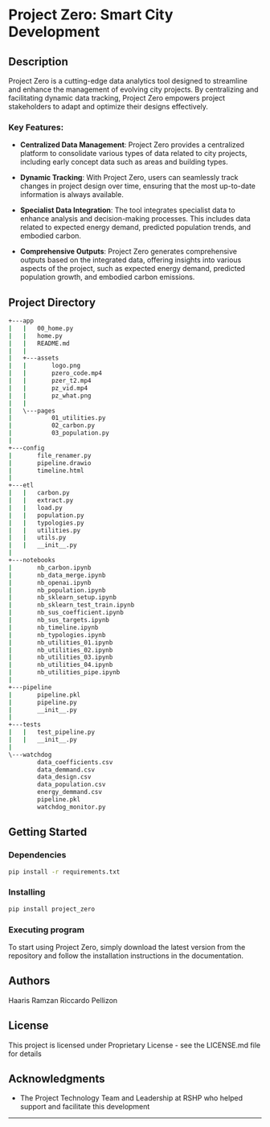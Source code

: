 # Project Zero: Smart City Development

## Description
Project Zero is a cutting-edge data analytics tool designed to streamline and enhance the management of evolving city projects. By centralizing and facilitating dynamic data tracking, Project Zero empowers project stakeholders to adapt and optimize their designs effectively.

### Key Features:
- **Centralized Data Management**: Project Zero provides a centralized platform to consolidate various types of data related to city projects, including early concept data such as areas and building types.

- **Dynamic Tracking**: With Project Zero, users can seamlessly track changes in project design over time, ensuring that the most up-to-date information is always available.

- **Specialist Data Integration**: The tool integrates specialist data to enhance analysis and decision-making processes. This includes data related to expected energy demand, predicted population trends, and embodied carbon.

- **Comprehensive Outputs**: Project Zero generates comprehensive outputs based on the integrated data, offering insights into various aspects of the project, such as expected energy demand, predicted population growth, and embodied carbon emissions.


## Project Directory
```bash
+---app
|   |   00_home.py
|   |   home.py
|   |   README.md
|   |
|   +---assets
|   |       logo.png
|   |       pzero_code.mp4
|   |       pzer_t2.mp4
|   |       pz_vid.mp4
|   |       pz_what.png
|   |
|   \---pages
|           01_utilities.py
|           02_carbon.py
|           03_population.py
|
+---config
|       file_renamer.py
|       pipeline.drawio
|       timeline.html
|
+---etl
|   |   carbon.py
|   |   extract.py
|   |   load.py
|   |   population.py
|   |   typologies.py
|   |   utilities.py
|   |   utils.py
|   |   __init__.py
|
+---notebooks
|       nb_carbon.ipynb
|       nb_data_merge.ipynb
|       nb_openai.ipynb
|       nb_population.ipynb
|       nb_sklearn_setup.ipynb
|       nb_sklearn_test_train.ipynb
|       nb_sus_coefficient.ipynb
|       nb_sus_targets.ipynb
|       nb_timeline.ipynb
|       nb_typologies.ipynb
|       nb_utilities_01.ipynb
|       nb_utilities_02.ipynb
|       nb_utilities_03.ipynb
|       nb_utilities_04.ipynb
|       nb_utilities_pipe.ipynb
|
+---pipeline
|       pipeline.pkl
|       pipeline.py
|       __init__.py
|
+---tests
|   |   test_pipeline.py
|   |   __init__.py
|
\---watchdog
        data_coefficients.csv
        data_demmand.csv
        data_design.csv
        data_population.csv
        energy_demmand.csv
        pipeline.pkl
        watchdog_monitor.py
```

## Getting Started

### Dependencies
```bash
pip install -r requirements.txt
```

### Installing
```bash
pip install project_zero
```

### Executing program
To start using Project Zero, simply download the latest version from the repository and follow the installation instructions in the documentation.

## Authors
Haaris Ramzan
Riccardo Pellizon

## License
This project is licensed under Proprietary License - see the LICENSE.md file for details

## Acknowledgments
* The Project Technology Team and Leadership at RSHP who helped support and facilitate this development

---


